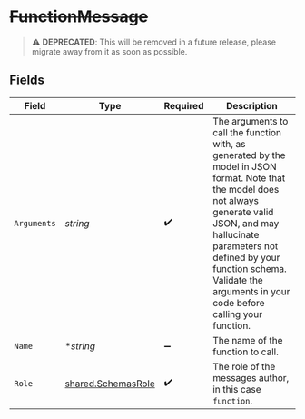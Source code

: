 # ~~FunctionMessage~~

> :warning: **DEPRECATED**: This will be removed in a future release, please migrate away from it as soon as possible.


## Fields

| Field                                                                                                                                                                                                                                                                             | Type                                                                                                                                                                                                                                                                              | Required                                                                                                                                                                                                                                                                          | Description                                                                                                                                                                                                                                                                       |
| --------------------------------------------------------------------------------------------------------------------------------------------------------------------------------------------------------------------------------------------------------------------------------- | --------------------------------------------------------------------------------------------------------------------------------------------------------------------------------------------------------------------------------------------------------------------------------- | --------------------------------------------------------------------------------------------------------------------------------------------------------------------------------------------------------------------------------------------------------------------------------- | --------------------------------------------------------------------------------------------------------------------------------------------------------------------------------------------------------------------------------------------------------------------------------- |
| `Arguments`                                                                                                                                                                                                                                                                       | *string*                                                                                                                                                                                                                                                                          | :heavy_check_mark:                                                                                                                                                                                                                                                                | The arguments to call the function with, as generated by the model in JSON format. Note that the model does not always generate valid JSON, and may hallucinate parameters not defined by your function schema. Validate the arguments in your code before calling your function. |
| `Name`                                                                                                                                                                                                                                                                            | **string*                                                                                                                                                                                                                                                                         | :heavy_minus_sign:                                                                                                                                                                                                                                                                | The name of the function to call.                                                                                                                                                                                                                                                 |
| `Role`                                                                                                                                                                                                                                                                            | [shared.SchemasRole](../../../pkg/models/shared/schemasrole.md)                                                                                                                                                                                                                   | :heavy_check_mark:                                                                                                                                                                                                                                                                | The role of the messages author, in this case `function`.                                                                                                                                                                                                                         |